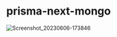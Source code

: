 # prisma-next-mongo

![Screenshot_20230606-173846](https://github.com/Aninimo/prisma-next-mongo/assets/75839810/06a25efe-057b-4d78-aac0-73141d42b221)

